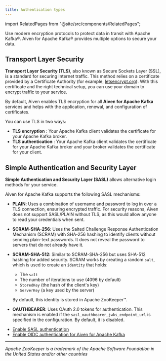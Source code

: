 ```yaml
---
title: Authentication types
---
```


import RelatedPages from "@site/src/components/RelatedPages";

Use modern encryption protocols to protect data in transit with Apache Kafka®. Aiven for Apache Kafka® provides multiple options to secure your data.

## Transport Layer Security

**Transport Layer Security (TLS)**, also known as Secure Sockets Layer (SSL),
is a standard for securing Internet traffic. This method relies on a certificate
provided by a Certificate Authority (for example,
[letsencrypt.org](https://letsencrypt.org)). With this certificate and the right
technical setup, you can use your domain to encrypt traffic to your service.

By default, Aiven enables TLS encryption for all **Aiven for Apache Kafka** services
and helps with the application, renewal, and configuration of certificates.

You can use TLS in two ways:

- **TLS encryption** : Your Apache Kafka client validates the
  certificate for your Apache Kafka broker.
- **TLS authentication** : Your Apache Kafka client validates the
  certificate for your Apache Kafka broker and your broker validates
  the certificate for your client.

## Simple Authentication and Security Layer

**Simple Authentication and Security Layer (SASL)** allows alternative login
methods for your service.

Aiven for Apache Kafka supports the following SASL mechanisms:

- **PLAIN**: Uses a combination of username and password to log in over a TLS
  connection, ensuring encrypted traffic. For security reasons, Aiven does not support
  SASL/PLAIN without TLS, as this would allow anyone to read your credentials when sent.
- **SCRAM-SHA-256**: Uses the Salted Challenge Response Authentication Mechanism (SCRAM)
  with SHA-256 hashing to identify clients without sending plain-text passwords. It does
  not reveal the password to servers that do not already have it.
- **SCRAM-SHA-512**: Similar to SCRAM-SHA-256 but uses SHA-512 hashing for added
  security. SCRAM works by creating a random `salt`, which is used to create an
  `identity` that holds:

  -   The `salt`
  -   The number of iterations to use (4096 by default)
  -   `StoredKey` (the hash of the client's key)
  -   `ServerKey`  (a key used by the server)

  By default, this identity is stored in Apache ZooKeeper™.

- **OAUTHBEARER**: Uses OAuth 2.0 tokens for authentication. This mechanism is enabled if
  the `sasl_oauthbearer_jwks_endpoint_url` is specified in the configuration. By default,
  it is disabled.

<RelatedPages/>

- [Enable SASL authentication](/docs/products/kafka/howto/kafka-sasl-auth)
- [Enable OIDC authentication for Aiven for Apache Kafka](/docs/products/kafka/howto/enable-oidc)


------------------------------------------------------------------------

*Apache ZooKeeper is a trademark of the Apache Software Foundation in
the United States and/or other countries*
